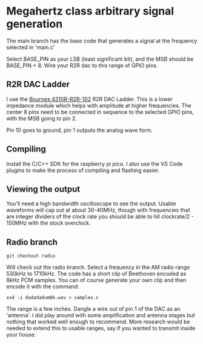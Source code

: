 # Megahertz class arbitrary signal generation

The main branch has the base code that generates a signal at the frequency selected in 'main.c'

Select BASE_PIN as your LSB (least significant bit), and the MSB should be BASE_PIN + 8. Wire your R2R dac to this range of GPIO pins.

## R2R DAC Ladder

I use the [Bournes
4310R-R2R-102](https://www.mouser.com/ProductDetail/Bourns/4310R-R2R-102?qs=ti0co70x5DSPl2HS5sX%252B3A%3D%3D&srsltid=AfmBOorSxPF-ga_wRNfuIj7D_fiogMa9FJ9P8adYRVjEMQbmI8hFbfLk) R2R DAC Ladder. This is a lower impedance module which helps with amplitude at higher frequencies. The center 8 pins need to be connected in sequence to the selected GPIO pins, with the MSB going to pin 2.

Pin 10 goes to ground, pin 1 outputs the analog wave form.

## Compiling

Install the C/C++ SDK for the raspberry pi pico. I also use the VS Code plugins to make the process of compiling and flashing easier.

## Viewing the output

You'll need a high bandwidth oscilloscope to see the output. Usable waveforms will cap out at about 30-40MHz, though with frequencies that are integer dividers of the clock rate you should be able to hit clockrate/2 - 150MHz with the stock overclock.

## Radio branch

`git checkout radio`

Will check out the radio branch. Select a frequency in the AM radio range 530kHz to 1710kHz. The code has a short clip of Beethoven encoded as 8kHz PCM samples. You can of course generate your own clip and then encode it with the command:

`xxd -i dadadadum8k.wav > samples.c `

The range is a few inches. Dangle a wire out of pin 1 of the DAC as an 'antenna'. I did play around with some amplification and antenna stages but nothing that worked well enough to recommend. More research would be needed to extend this to usable ranges, say if you wanted to transmit inside your house.
